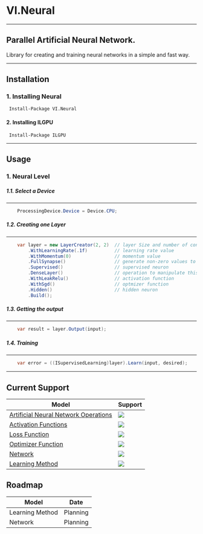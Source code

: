 # VI.Neural
---
## Parallel Artificial Neural Network.

Library for creating and training neural networks in a simple and fast way.

-------
## Installation

### 1. Installing Neural
 ```
  Install-Package VI.Neural
 ```
#### 2. Installing ILGPU
 ```
  Install-Package ILGPU
 ```

----

## Usage

### 1. Neural Level
##### 1.1. Select a Device 
--- 
```csharp
    ProcessingDevice.Device = Device.CPU;
```
##### 1.2. Creating one Layer 
--- 
```csharp
    var layer = new LayerCreator(2, 2)  // layer Size and number of connections
        .WithLearningRate(.1f)          // learning rate value 
        .WithMomentum(0)                // momentum value
        .FullSynapse()                  // generate non-zero values to weight matrix
        .Supervised()                   // supervised neuron
        .DenseLayer()                   // operation to manipulate this layer
        .WithLeakRelu()                 // activation function
        .WithSgd()                      // optmizer function
        .Hidden()                       // hidden neuron
        .Build(); 
```
##### 1.3. Getting the output 
--- 
```csharp
    var result = layer.Output(input);
```
##### 1.4. Training
--- 
```csharp
    var error = ((ISupervisedLearning)layer).Learn(input, desired);
```
---

## Current Support

Model | Support
------------ | -------------
[Artificial Neural Network Operations](https://github.com/snownz/Virtual-Intelligence/tree/master/VI/VI.Neural/ANNOperations) | ![](https://raw.githubusercontent.com/snownz/Virtual-Intelligence/Git/Info/images/ok.png)
[Activation Functions](https://github.com/snownz/Virtual-Intelligence/tree/master/VI/VI.Neural/ActivationFunction) | ![](https://raw.githubusercontent.com/snownz/Virtual-Intelligence/Git/Info/images/ok.png)
[Loss Function](https://github.com/snownz/Virtual-Intelligence/tree/master/VI/VI.Neural/LossFunction) | ![](https://raw.githubusercontent.com/snownz/Virtual-Intelligence/Git/Info/images/ok.png)
[Optimizer Function](https://github.com/snownz/Virtual-Intelligence/tree/master/VI/VI.Neural/OptimizerFunction) | ![](https://raw.githubusercontent.com/snownz/Virtual-Intelligence/Git/Info/images/ok.png)
[Network](https://github.com/snownz/Virtual-Intelligence/tree/master/VI/VI.Neural/Network) | ![](https://raw.githubusercontent.com/snownz/Virtual-Intelligence/Git/Info/images/not.png)
[Learning Method](https://github.com/snownz/Virtual-Intelligence/tree/master/VI/VI.Neural/Training) | ![](https://raw.githubusercontent.com/snownz/Virtual-Intelligence/Git/Info/images/not.png)

## Roadmap
Model|Date
---|---
Learning Method | Planning
Network | Planning
